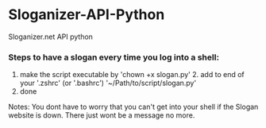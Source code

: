 # Sloganizer-API-Python
Sloganizer.net API python

### Steps to have a slogan every time you log into a shell:
1. make the script executable by 'chown +x slogan.py'
2. add to end of your '.zshrc' (or '.bashrc') '~/Path/to/script/slogan.py'
3. done

Notes:
You dont have to worry that you can't get into your shell if the Slogan website is down.
There just wont be a message no more.